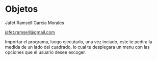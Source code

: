 # Objetos
Jafet Ramsell Garcia Morales


jafet.ramsell@gmail.com


Importar el programa, luego ejecutarlo, una vez inciado, este te pedira la medida de un lado del cuadrado, lo cual te desplegara un menu con las opciones que el usuario desee escoger.

